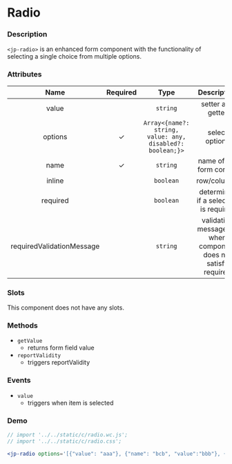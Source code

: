 <!-- import '../../static/c/radio.wc.js';
import '../../static/c/radio.css'; -->

# Radio

### Description

`<jp-radio>` is an enhanced form component with the functionality of selecting a single choice from multiple options.

### Attributes

|         **Name**          | **Required** |                         **Type**                          |                         **Description**                         |
| :-----------------------: | :----------: | :-------------------------------------------------------: | :-------------------------------------------------------------: |
|           value           |              |                         `string`                          |                        setter and getter                        |
|          options          |      ✓       | `Array<{name?: string, value: any, disabled?: boolean;}>` |                         select options                          |
|           name            |      ✓       |                         `string`                          |                    name of the form control                     |
|          inline           |              |                         `boolean`                         |                           row/columns                           |
|         required          |              |                         `boolean`                         |              determines if a selection is required              |
| requiredValidationMessage |              |                         `string`                          | validation message for when component does not satisfy required |

### Slots

This component does not have any slots.

### Methods

- `getValue`
  - returns form field value
- `reportValidity`
  - triggers reportValidity

### Events

- `value`
  - triggers when item is selected

### Demo

```jsx live
// import '../../static/c/radio.wc.js';
// import '../../static/c/radio.css';

<jp-radio options='[{"value": "aaa"}, {"name": "bcb", "value":"bbb"}, {"value":"ccc"}]'></jp-radio>
```
